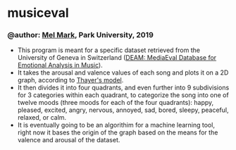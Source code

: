 # musiceval
### @author: [Mel Mark](https://m3l.me), Park University, 2019
* This program is meant for a specific dataset retrieved from the University of Geneva in Switzerland ([DEAM: MediaEval Database for Emotional Analysis in Music](http://cvml.unige.ch/databases/DEAM/manual.pdf)).
* It takes the arousal and valence values of each song and plots it on a 2D graph, according to [Thayer's model](https://www.researchgate.net/figure/Thayers-model-of-mood-adapted-from-8_fig1_257307898).
* It then divides it into four quadrants, and even further into 9 subdivisions for 3 categories within each quadrant, to categorize the song into one of twelve moods (three moods for each of the four quadrants): happy, pleased, excited, angry, nervous, annoyed, sad, bored, sleepy, peaceful, relaxed, or calm.
* It is eventually going to be an algorithim for a machine learning tool, right now it bases the origin of the graph based on the means for the valence and arousal of the dataset.
